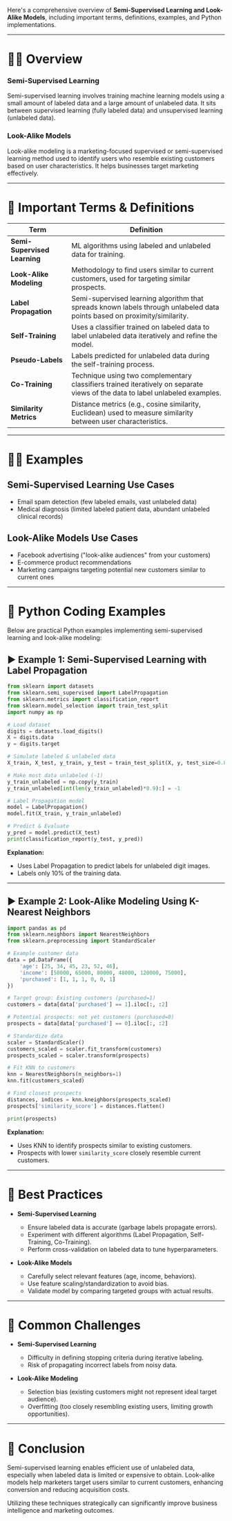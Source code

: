 Here's a comprehensive overview of **Semi-Supervised Learning and Look-Alike Models**, including important terms, definitions, examples, and Python implementations.

---

# 🧑‍💻 **Overview**

### **Semi-Supervised Learning**
Semi-supervised learning involves training machine learning models using a small amount of labeled data and a large amount of unlabeled data. It sits between supervised learning (fully labeled data) and unsupervised learning (unlabeled data).

### **Look-Alike Models**
Look-alike modeling is a marketing-focused supervised or semi-supervised learning method used to identify users who resemble existing customers based on user characteristics. It helps businesses target marketing effectively.

---

# 📖 **Important Terms & Definitions**

| Term | Definition |
|------|------------|
| **Semi-Supervised Learning** | ML algorithms using labeled and unlabeled data for training. |
| **Look-Alike Modeling** | Methodology to find users similar to current customers, used for targeting similar prospects. |
| **Label Propagation** | Semi-supervised learning algorithm that spreads known labels through unlabeled data points based on proximity/similarity. |
| **Self-Training** | Uses a classifier trained on labeled data to label unlabeled data iteratively and refine the model. |
| **Pseudo-Labels** | Labels predicted for unlabeled data during the self-training process. |
| **Co-Training** | Technique using two complementary classifiers trained iteratively on separate views of the data to label unlabeled examples. |
| **Similarity Metrics** | Distance metrics (e.g., cosine similarity, Euclidean) used to measure similarity between user characteristics. |

---

# 🧑‍🔬 **Examples**

## **Semi-Supervised Learning Use Cases**
- Email spam detection (few labeled emails, vast unlabeled data)
- Medical diagnosis (limited labeled patient data, abundant unlabeled clinical records)

## **Look-Alike Models Use Cases**
- Facebook advertising ("look-alike audiences" from your customers)
- E-commerce product recommendations
- Marketing campaigns targeting potential new customers similar to current ones

---

# 📌 **Python Coding Examples**

Below are practical Python examples implementing semi-supervised learning and look-alike modeling:

## ▶️ **Example 1: Semi-Supervised Learning with Label Propagation**

```python
from sklearn import datasets
from sklearn.semi_supervised import LabelPropagation
from sklearn.metrics import classification_report
from sklearn.model_selection import train_test_split
import numpy as np

# Load dataset
digits = datasets.load_digits()
X = digits.data
y = digits.target

# Simulate labeled & unlabeled data
X_train, X_test, y_train, y_test = train_test_split(X, y, test_size=0.8, random_state=42)

# Make most data unlabeled (-1)
y_train_unlabeled = np.copy(y_train)
y_train_unlabeled[int(len(y_train_unlabeled)*0.9):] = -1

# Label Propagation model
model = LabelPropagation()
model.fit(X_train, y_train_unlabeled)

# Predict & Evaluate
y_pred = model.predict(X_test)
print(classification_report(y_test, y_pred))
```

**Explanation:**  
- Uses Label Propagation to predict labels for unlabeled digit images.
- Labels only 10% of the training data.

---

## ▶️ **Example 2: Look-Alike Modeling Using K-Nearest Neighbors**

```python
import pandas as pd
from sklearn.neighbors import NearestNeighbors
from sklearn.preprocessing import StandardScaler

# Example customer data
data = pd.DataFrame({
    'age': [25, 34, 45, 23, 52, 46],
    'income': [50000, 65000, 80000, 48000, 120000, 75000],
    'purchased': [1, 1, 1, 0, 0, 1]
})

# Target group: Existing customers (purchased=1)
customers = data[data['purchased'] == 1].iloc[:, :2]

# Potential prospects: not yet customers (purchased=0)
prospects = data[data['purchased'] == 0].iloc[:, :2]

# Standardize data
scaler = StandardScaler()
customers_scaled = scaler.fit_transform(customers)
prospects_scaled = scaler.transform(prospects)

# Fit KNN to customers
knn = NearestNeighbors(n_neighbors=1)
knn.fit(customers_scaled)

# Find closest prospects
distances, indices = knn.kneighbors(prospects_scaled)
prospects['similarity_score'] = distances.flatten()

print(prospects)
```

**Explanation:**  
- Uses KNN to identify prospects similar to existing customers.
- Prospects with lower `similarity_score` closely resemble current customers.

---

# 🔑 **Best Practices**

- **Semi-Supervised Learning**
  - Ensure labeled data is accurate (garbage labels propagate errors).
  - Experiment with different algorithms (Label Propagation, Self-Training, Co-Training).
  - Perform cross-validation on labeled data to tune hyperparameters.

- **Look-Alike Models**
  - Carefully select relevant features (age, income, behaviors).
  - Use feature scaling/standardization to avoid bias.
  - Validate model by comparing targeted groups with actual results.

---

# 🚩 **Common Challenges**

- **Semi-Supervised Learning**
  - Difficulty in defining stopping criteria during iterative labeling.
  - Risk of propagating incorrect labels from noisy data.

- **Look-Alike Modeling**
  - Selection bias (existing customers might not represent ideal target audience).
  - Overfitting (too closely resembling existing users, limiting growth opportunities).

---

# 🚀 **Conclusion**

Semi-supervised learning enables efficient use of unlabeled data, especially when labeled data is limited or expensive to obtain. Look-alike models help marketers target users similar to current customers, enhancing conversion and reducing acquisition costs.

Utilizing these techniques strategically can significantly improve business intelligence and marketing outcomes.
